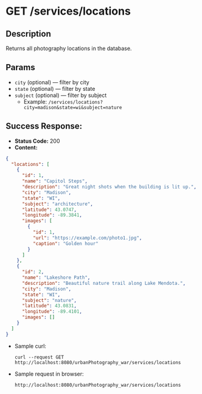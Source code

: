 # GET /services/locations

## Description
Returns all photography locations in the database.

## Params
* `city` (optional) — filter by city
* `state` (optional) — filter by state
* `subject` (optional) — filter by subject
  * Example: `/services/locations?city=madison&state=wi&subject=nature`

## Success Response:
* **Status Code:** 200
* **Content:**

```json
{
  "locations": [
    {
      "id": 1,
      "name": "Capitol Steps",
      "description": "Great night shots when the building is lit up.",
      "city": "Madison",
      "state": "WI",
      "subject": "architecture",
      "latitude": 43.0747,
      "longitude": -89.3841,
      "images": [
        {
          "id": 1,
          "url": "https://example.com/photo1.jpg",
          "caption": "Golden hour"
        }
      ]
    },
    {
      "id": 2,
      "name": "Lakeshore Path",
      "description": "Beautiful nature trail along Lake Mendota.",
      "city": "Madison",
      "state": "WI",
      "subject": "nature",
      "latitude": 43.0831,
      "longitude": -89.4101,
      "images": []
    }
  ]
}

```

* Sample curl:

  ```
  curl --request GET http://localhost:8080/urbanPhotography_war/services/locations
  ```

* Sample request in browser:

  ```
  http://localhost:8080/urbanPhotography_war/services/locations
  ```